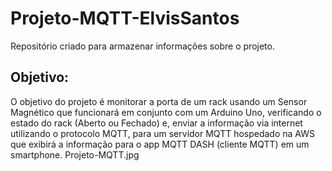 # Projeto-MQTT-ElvisSantos
 Repositório criado para armazenar informações sobre o projeto.
## Objetivo:
O objetivo do projeto é monitorar a porta de um rack usando um Sensor Magnético que funcionará em conjunto com um Arduino Uno, verificando o estado do rack (Aberto ou Fechado) e, enviar a informação via internet utilizando o protocolo MQTT, para um servidor MQTT hospedado na AWS que exibirá a informação para o app MQTT DASH (cliente MQTT) em um smartphone.
Projeto-MQTT.jpg
